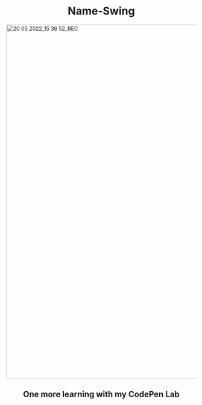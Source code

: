 <h1 align=center>Name-Swing</h1>

<img width="940" alt="20 05 2022_15 36 52_REC" src="https://user-images.githubusercontent.com/80990809/169616009-b4775f01-6153-403f-8e2e-5a0d94c1fd18.png">

<h2 align=center>One more learning with my CodePen Lab</h2>


